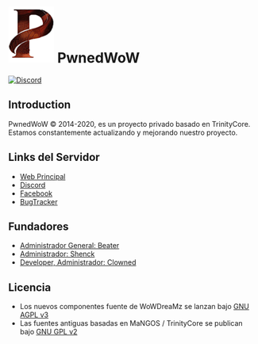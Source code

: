 # ![logo](https://github.com/ClownedDev/Project-DreaMz/blob/master/pwned.png) PwnedWoW

[![Discord](https://img.shields.io/discord/217589275766685707.svg)](https://discord.gg/gkt4y2x "Our community hub on Discord")

## Introduction

PwnedWoW © 2014-2020, es un proyecto privado basado en TrinityCore. 
Estamos constantemente actualizando y mejorando nuestro proyecto.


## Links del Servidor

- [Web Principal](https://www.pwnedwow.com/)
- [Discord](https://discord.gg/pdPqY4v)
- [Facebook](https://www.facebook.com/pwnedserver/)
- [BugTracker](https://www.pwnedwow.com/bugtracker/)

## Fundadores

- [Administrador General: Beater](https://www.facebook.com/leo.leytes.5)
- [Administrador: Shenck](https://www.facebook.com/amir.palaciosortega)
- [Developer, Administrador: Clowned](https://www.facebook.com/terryseytu)

## Licencia

- Los nuevos componentes fuente de WoWDreaMz se lanzan bajo [GNU AGPL v3](https://github.com/ClownedDev/Project-DreaMz/blob/master/LICENSE-AGPL3)
- Las fuentes antiguas basadas en MaNGOS / TrinityCore se publican bajo [GNU GPL v2](https://github.com/ClownedDev/Project-DreaMz/blob/master/LICENSE-GPL2)
